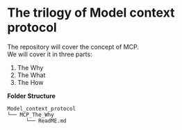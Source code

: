 # The trilogy of Model context protocol

The repository will cover the concept of MCP.  
We will cover it in three parts:

1. The Why  
2. The What  
3. The How

**Folder Structure**

```plaintext
Model_context_protocol
└── MCP_The_Why
      └── ReadME.md
```
